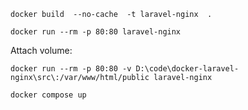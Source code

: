 `docker build  --no-cache  -t laravel-nginx  .`

`docker run --rm -p 80:80 laravel-nginx`

Attach volume:

`docker run --rm -p 80:80 -v D:\code\docker-laravel-nginx\src\:/var/www/html/public laravel-nginx`

`docker compose up`
